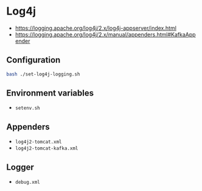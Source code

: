 # Log4j

- https://logging.apache.org/log4j/2.x/log4j-appserver/index.html
- https://logging.apache.org/log4j/2.x/manual/appenders.html#KafkaAppender

## Configuration

```bash
bash ./set-log4j-logging.sh
```

## Environment variables

- `setenv.sh`

## Appenders

- `log4j2-tomcat.xml`
- `log4j2-tomcat-kafka.xml`

## Logger

- `debug.xml`
